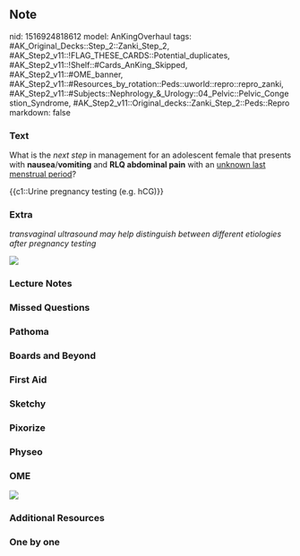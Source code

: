 ## Note
nid: 1516924818612
model: AnKingOverhaul
tags: #AK_Original_Decks::Step_2::Zanki_Step_2, #AK_Step2_v11::!FLAG_THESE_CARDS::Potential_duplicates, #AK_Step2_v11::!Shelf::#Cards_AnKing_Skipped, #AK_Step2_v11::#OME_banner, #AK_Step2_v11::#Resources_by_rotation::Peds::uworld::repro::repro_zanki, #AK_Step2_v11::#Subjects::Nephrology_&_Urology::04_Pelvic::Pelvic_Congestion_Syndrome, #AK_Step2_v11::Original_decks::Zanki_Step_2::Peds::Repro
markdown: false

### Text
What is the <i>next step</i> in management for an adolescent female
that presents with <b>nausea</b>/<b>vomiting</b> and <b>RLQ
abdominal pain</b> with an <u>unknown last menstrual period</u>?
<div>
  {{c1::Urine pregnancy testing (e.g. hCG)}}
</div>

### Extra
<i>transvaginal ultrasound may help distinguish between different
etiologies after pregnancy testing</i>
<div>
  <i><img src="yaH.png"></i>
</div>

### Lecture Notes


### Missed Questions


### Pathoma


### Boards and Beyond


### First Aid


### Sketchy


### Pixorize


### Physeo


### OME
<div class="ome-widget">
  <a href="https://onlinemeded.org?ref=anki"><img src=
  "_OME_AnkiFlashcards_General_4.png"></a>
</div>

### Additional Resources


### One by one

